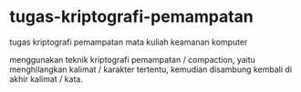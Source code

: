 # tugas-kriptografi-pemampatan
tugas kriptografi pemampatan mata kuliah keamanan komputer

menggunakan teknik kriptografi pemampatan / compaction, yaitu menghilangkan kalimat / karakter tertentu, kemudian disambung kembali di akhir kalimat / kata.
